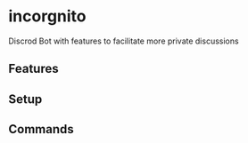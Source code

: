 # incorgnito

Discrod Bot with features to facilitate more private discussions

## Features

## Setup

## Commands
